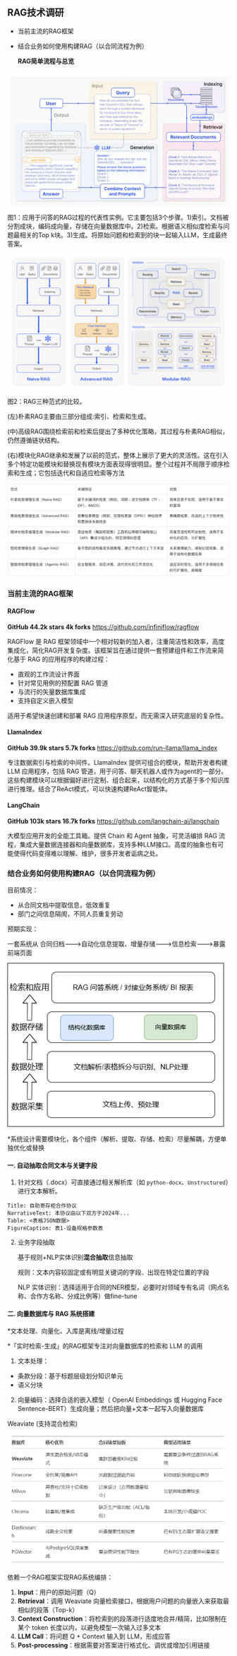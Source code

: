 ## RAG技术调研

- 当前主流的RAG框架

- 结合业务如何使用构建RAG（以合同流程为例）

  

  **RAG简单流程与总览**

![RAG](./assets/RAG.png)

图1：应用于问答的RAG过程的代表性实例。它主要包括3个步骤。1)索引。文档被分割成块，编码成向量，存储在向量数据库中。2)检索。根据语义相似度检索与问题最相关的Top k块。3)生成。将原始问题和检索到的块一起输入LLM，生成最终答案。

![RAG范式](./assets/RAG范式.png)

图2：RAG三种范式的比较。

(左)朴素RAG主要由三部分组成:索引、检索和生成。

(中)高级RAG围绕检索前和检索后提出了多种优化策略，其过程与朴素RAG相似，仍然遵循链状结构。

(右)模块化RAG继承和发展了以前的范式，整体上展示了更大的灵活性。这在引入多个特定功能模块和替换现有模块方面表现得很明显。整个过程并不局限于顺序检索和生成；它包括迭代和自适应检索等方法

![各RAG范式比较](./assets/各RAG范式比较.png)

### 当前主流的RAG框架

#### RAGFlow

**GitHub 44.2k stars  4k forks**    https://github.com/infiniflow/ragflow

RAGFlow 是 RAG 框架领域中一个相对较新的加入者，注重简洁性和效率，高度集成化，简化RAG开发复杂度。该框架旨在通过提供一套预建组件和工作流来简化基于 RAG 的应用程序的构建过程：

- 直观的工作流设计界面
- 针对常见用例的预配置 RAG 管道
- 与流行的矢量数据库集成
- 支持自定义嵌入模型

适用于希望快速创建和部署 RAG 应用程序原型，而无需深入研究底层的复杂性。

#### LlamaIndex

**GitHub 39.9k stars   5.7k forks**    https://github.com/run-llama/llama_index

专注数据索引与检索的中间件。LlamaIndex 提供可组合的模块，帮助开发者构建LLM 应用程序，包括 RAG 管道，用于问答、聊天机器人或作为agent的一部分。这些构建模块可以根据偏好进行定制、组合起来，以结构化的方式基于多个知识库进行推理。结合了ReAct模式，可以快速构建ReAct智能体。

#### LangChain

**GitHub 103k stars   16.7k forks**    https://github.com/langchain-ai/langchain

大模型应用开发的全能工具箱。提供 Chain 和 Agent 抽象，可灵活编排 RAG 流程，集成大量数据连接器和向量数据库，支持多种LLM接口。高度的抽象也有可能使得代码变得难以理解、维护，很多开发者诟病之处。



### 结合业务如何使用构建RAG（以合同流程为例）

目前情况：

- 从合同文档中提取信息，低效重复
- 部门之间信息隔阂，不同人员重复劳动

预期实现：

一套系统从 合同归档--->自动化信息提取、增量存储--->信息检索--->暴露前端页面

![架构.drawio](./assets/架构.drawio.png)

*系统设计需要模块化，各个组件（解析、提取、存储、检索）尽量解耦，方便单独优化或替换

#### 一. 自动抽取合同文本与关键字段

1. 针对文档（.docx）可直接通过相关解析库（如 `python-docx`、`Unstructured`）进行文本解析。

```
Title: 自助寄存柜合作协议
NarrativeText: 本协议由以下双方于2024年...
Table: <表格JSON数据>
FigureCaption: 表1-设备规格参数表
```

2. 业务字段抽取

   基于规则+NLP实体识别**混合抽取**信息抽取

   规则：文本内容较固定或有明显关键词的字段、出现在特定位置的字段

   NLP 实体识别：选择适用于合同的NER模型，必要时对领域专有名词（网点名称、合作方名称、分成比例等）做fine-tune

#### 二. 向量数据库与 RAG 系统搭建

*文本处理、向量化、入库是离线/增量过程

*「实时检索-生成」的RAG框架专注对向量数据库的检索和 LLM 的调用



1. 文本处理：

- 条款分段：基于标题层级划分知识单元
- 语义分块

2. 向量编码：选择合适的嵌入模型（ OpenAI Embeddings 或 Hugging Face Sentence-BERT）生成向量；然后把向量+文本一起写入向量数据库



Weaviate (支持混合检索) 

![image-20250313102114857](./assets/向量数据库对比.png)

依赖一个RAG框架实现RAG系统编排：

1. **Input**：用户的原始问题（Q）
2. **Retrieval**：调用 Weaviate 向量检索接口，根据用户问题的向量嵌入来获取最相似的段落（Top-k）
3. **Context Construction**：将检索到的段落进行适度地合并/精简，比如限制在某个 token 长度以内，以避免模型一次输入过多文本
4. **LLM Call**：将问题 Q + Context 输入到 LLM，形成应答
5. **Post-processing**：根据需要对答案进行格式化、调优或增加引用链接